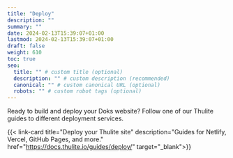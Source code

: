 ```yaml
---
title: "Deploy"
description: ""
summary: ""
date: 2024-02-13T15:39:07+01:00
lastmod: 2024-02-13T15:39:07+01:00
draft: false
weight: 610
toc: true
seo:
  title: "" # custom title (optional)
  description: "" # custom description (recommended)
  canonical: "" # custom canonical URL (optional)
  robots: "" # custom robot tags (optional)
---
```


Ready to build and deploy your Doks website? Follow one of our Thulite guides to different deployment services.

{{< link-card title="Deploy your Thulite site" description="Guides for Netlify, Vercel, GitHub Pages, and more." href="https://docs.thulite.io/guides/deploy/" target="_blank">}}
